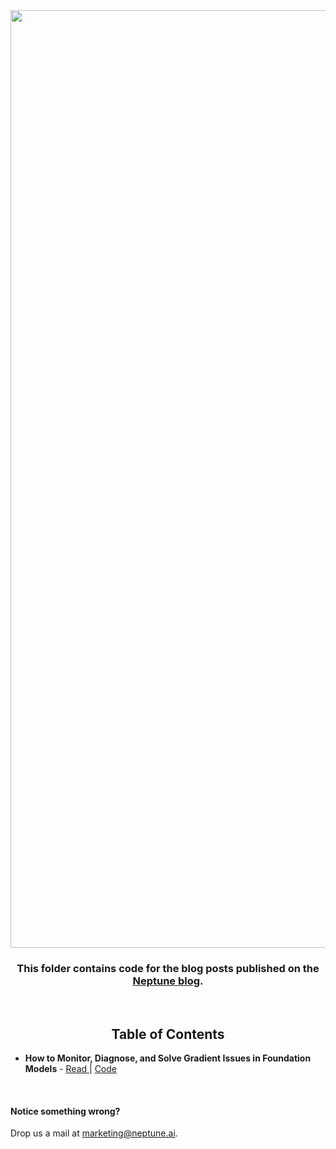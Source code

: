 <div align="center">
  <img src="https://neptune.ai/wp-content/uploads/2024/09/blog_banner-e1727436247215.png" width="1500" />
  <h3>
    This folder contains code for the blog posts published on the <a href="https://neptune.ai/blog">Neptune blog</a>.
  </h3>
  <br>
  <h2> Table of Contents </h2>
  <div align="left">
    <ul>
        <!-- Add in alphabetical order -->
        <li> <b>How to Monitor, Diagnose, and Solve Gradient Issues in Foundation Models</b> - <a href="https://neptune.ai/blog/monitoring-diagnosing-and-solving-gradient-issues-in-foundation-models"> Read </a> | <a href="How_to_Monitor_Diagnose_and_Solve_Gradient_Issues_in_Foundation_Models/gradient_norm_tracking_in_pytorch .ipynb"> Code </a>
    </ul>
  <br>
  <h4> Notice something wrong? </h4>
  Drop us a mail at <a href="mailto:marketing@neptune.ai"> marketing@neptune.ai</a>.
